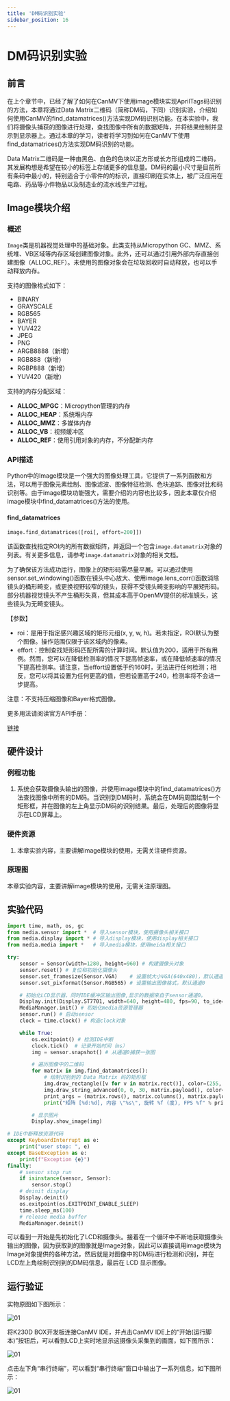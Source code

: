 ```yaml
---
title: 'DM码识别实验'
sidebar_position: 16
---
```


# DM码识别实验

## 前言

在上个章节中，已经了解了如何在CanMV下使用image模块实现AprilTags码识别的方法，本章将通过Data Matrix二维码（简称DM码，下同）识别实验，介绍如何使用CanMV的find_datamatrices()方法实现DM码识别功能。在本实验中，我们将摄像头捕获的图像进行处理，查找图像中所有的数据矩阵，并将结果绘制并显示到显示器上。通过本章的学习，读者将学习到如何在CanMV下使用find_datamatrices()方法实现DM码识别的功能。

Data Matrix二维码是一种由黑色、白色的色块以正方形或长方形组成的二维码，其发展构想是希望在较小的标签上存储更多的信息量。DM码的最小尺寸是目前所有条码中最小的，特别适合于小零件的的标识，直接印刷在实体上，被广泛应用在电路、药品等小件物品以及制造业的流水线生产过程。

## Image模块介绍

### 概述

`Image`类是机器视觉处理中的基础对象。此类支持从Micropython GC、MMZ、系统堆、VB区域等内存区域创建图像对象。此外，还可以通过引用外部内存直接创建图像（ALLOC_REF）。未使用的图像对象会在垃圾回收时自动释放，也可以手动释放内存。

支持的图像格式如下：

- BINARY
- GRAYSCALE
- RGB565
- BAYER
- YUV422
- JPEG
- PNG
- ARGB8888（新增）
- RGB888（新增）
- RGBP888（新增）
- YUV420（新增）

支持的内存分配区域：

- **ALLOC_MPGC**：Micropython管理的内存
- **ALLOC_HEAP**：系统堆内存
- **ALLOC_MMZ**：多媒体内存
- **ALLOC_VB**：视频缓冲区
- **ALLOC_REF**：使用引用对象的内存，不分配新内存

### API描述

‌Python中的Image模块是一个强大的图像处理工具，它提供了一系列函数和方法，可以用于图像元素绘制、图像滤波、图像特征检测、色块追踪、图像对比和码识别等。由于image模块功能强大，需要介绍的内容也比较多，因此本章仅介绍image模块中find_datamatrices()方法的使用。

#### find_datamatrices

```python
image.find_datamatrices([roi[, effort=200]])
```

该函数查找指定ROI内的所有数据矩阵，并返回一个包含`image.datamatrix`对象的列表。有关更多信息，请参考`image.datamatrix`对象的相关文档。

为了确保该方法成功运行，图像上的矩形码需尽量平展。可以通过使用sensor.set_windowing()函数在镜头中心放大、使用image.lens_corr()函数消除镜头的桶形畸变，或更换视野较窄的镜头，获得不受镜头畸变影响的平展矩形码。部分机器视觉镜头不产生桶形失真，但其成本高于OpenMV提供的标准镜头，这些镜头为无畸变镜头。

【参数】

- roi：是用于指定感兴趣区域的矩形元组(x, y, w, h)。若未指定，ROI默认为整个图像。操作范围仅限于该区域内的像素。
- effort：控制查找矩形码匹配所需的计算时间。默认值为200，适用于所有用例。然而，您可以在降低检测率的情况下提高帧速率，或在降低帧速率的情况下提高检测率。请注意，当effort设置低于约160时，无法进行任何检测；相反，您可以将其设置为任何更高的值，但若设置高于240，检测率将不会进一步提高。

注意：不支持压缩图像和Bayer格式图像。

更多用法请阅读官方API手册：

[链接](https://www.kendryte.com/k230_canmv/zh/main/zh/api/openmv/image.html)

## 硬件设计

### 例程功能

1. 系统会获取摄像头输出的图像，并使用image模块中的find_datamatrices()方法查找图像中所有的DM码。当识别到DM码时，系统会在DM码周围绘制一个矩形框，并在图像的左上角显示DM码的识别结果。最后，处理后的图像将显示在LCD屏幕上。

### 硬件资源

1. 本章实验内容，主要讲解image模块的使用，无需关注硬件资源。  


### 原理图

本章实验内容，主要讲解image模块的使用，无需关注原理图。  

## 实验代码

``` python
import time, math, os, gc
from media.sensor import *  # 导入sensor模块，使用摄像头相关接口
from media.display import * # 导入display模块，使用display相关接口
from media.media import *   # 导入media模块，使用meida相关接口

try:
    sensor = Sensor(width=1280, height=960) # 构建摄像头对象
    sensor.reset() # 复位和初始化摄像头
    sensor.set_framesize(Sensor.VGA)    # 设置帧大小VGA(640x480)，默认通道0
    sensor.set_pixformat(Sensor.RGB565) # 设置输出图像格式，默认通道0

    # 初始化LCD显示器，同时IDE缓冲区输出图像,显示的数据来自于sensor通道0。
    Display.init(Display.ST7701, width=640, height=480, fps=90, to_ide=True)
    MediaManager.init() # 初始化media资源管理器
    sensor.run() # 启动sensor
    clock = time.clock() # 构造clock对象

    while True:
        os.exitpoint() # 检测IDE中断
        clock.tick()  # 记录开始时间（ms）
        img = sensor.snapshot() # 从通道0捕获一张图

        # 遍历图像中的二维码
        for matrix in img.find_datamatrices():
            # 绘制识别到的 Data Matrix 码的矩形框
            img.draw_rectangle([v for v in matrix.rect()], color=(255, 0, 0))
            img.draw_string_advanced(0, 0, 30, matrix.payload(), color=(255, 255, 255)) # 图像显示DM码信息
            print_args = (matrix.rows(), matrix.columns(), matrix.payload(), (180 * matrix.rotation()) / math.pi, clock.fps())
            print("矩阵 [%d:%d], 内容 \"%s\", 旋转 %f (度), FPS %f" % print_args)

        # 显示图片
        Display.show_image(img)

# IDE中断释放资源代码
except KeyboardInterrupt as e:
    print("user stop: ", e)
except BaseException as e:
    print(f"Exception {e}")
finally:
    # sensor stop run
    if isinstance(sensor, Sensor):
        sensor.stop()
    # deinit display
    Display.deinit()
    os.exitpoint(os.EXITPOINT_ENABLE_SLEEP)
    time.sleep_ms(100)
    # release media buffer
    MediaManager.deinit()
```

可以看到一开始是先初始化了LCD和摄像头。接着在一个循环中不断地获取摄像头输出的图像，因为获取到的图像就是Image对象，因此可以直接调用image模块为Image对象提供的各种方法，然后就是对图像中的DM码进行检测和识别，并在LCD左上角绘制识别到的DM码信息，最后在 LCD 显示图像。

## 运行验证

实物原图如下图所示：

![01](./img/29.png)

将K230D BOX开发板连接CanMV IDE，并点击CanMV IDE上的“开始(运行脚本)”按钮后，可以看到LCD上实时地显示这摄像头采集到的画面，如下图所示：

![01](./img/30.png)

点击左下角“串行终端”，可以看到“串行终端”窗口中输出了一系列信息，如下图所示：

![01](./img/31.png)

